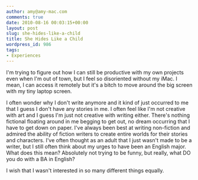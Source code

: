 ```yaml
---
author: amy@amy-mac.com
comments: true
date: 2010-08-16 00:03:15+00:00
layout: post
slug: she-hides-like-a-child
title: She Hides Like a Child
wordpress_id: 986
tags:
- Experiences
---
```


I'm trying to figure out how I can still be productive with my own projects even when I'm out of town, but I feel so disoriented without my iMac. I mean, I can access it remotely but it's a bitch to move around the big screen with my tiny laptop screen.

I often wonder why I don't write anymore and it kind of just occurred to me that I guess I don't have any stories in me. I often feel like I'm not creative with art and I guess I'm just not creative with writing either. There's nothing fictional floating around in me begging to get out, no dream occurring that I have to get down on paper. I've always been best at writing non-fiction and admired the ability of fiction writers to create entire worlds for their stories and characters. I've often thought as an adult that I just wasn't made to be a writer, but I still often think about my urges to have been an English major. What does this mean? Absolutely not trying to be funny, but really, what DO you do with a BA in English?

I wish that I wasn't interested in so many different things equally.
